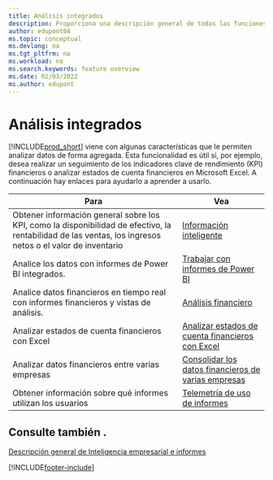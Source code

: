 ```yaml
---
title: Análisis integrados
description: Proporciona una descripción general de todas las funciones que admiten tareas de análisis en el producto Business Central.
author: edupont04
ms.topic: conceptual
ms.devlang: na
ms.tgt_pltfrm: na
ms.workload: na
ms.search.keywords: feature overview
ms.date: 02/03/2022
ms.author: edupont
---
```

# <a name="built-in-analytics" />Análisis integrados

[!INCLUDE[prod_short](includes/prod_short.md)] viene con algunas características que le permiten analizar datos de forma agregada. Esta funcionalidad es útil si, por ejemplo, desea realizar un seguimiento de los indicadores clave de rendimiento (KPI) financieros o analizar estados de cuenta financieros en Microsoft Excel. A continuación hay enlaces para ayudarlo a aprender a usarlo.

| Para | Vea |
| --- | --- |
|Obtener información general sobre los KPI, como la disponibilidad de efectivo, la rentabilidad de las ventas, los ingresos netos o el valor de inventario | [Información inteligente](about-intelligent-cloud.md) |
|Analice los datos con informes de Power BI integrados. | [Trabajar con informes de Power BI](across-working-with-powerbi.md) |
|Analice datos financieros en tiempo real con informes financieros y vistas de análisis.| [Análisis financiero](bi.md) |
|Analizar estados de cuenta financieros con Excel | [Analizar estados de cuenta financieros con Excel](finance-analyze-excel.md) |
|Analizar datos financieros entre varias empresas | [Consolidar los datos financieros de varias empresas](finance-consolidated-company-reporting.md) |
|Obtener información sobre qué informes utilizan los usuarios| [Telemetría de uso de informes](/dynamics365/business-central/dev-itpro/administration/telemetry-reports-trace)|

## <a name="see-also" />Consulte también .

[Descripción general de Inteligencia empresarial e informes](reports-use-reports.md)

[!INCLUDE[footer-include](includes/footer-banner.md)]

